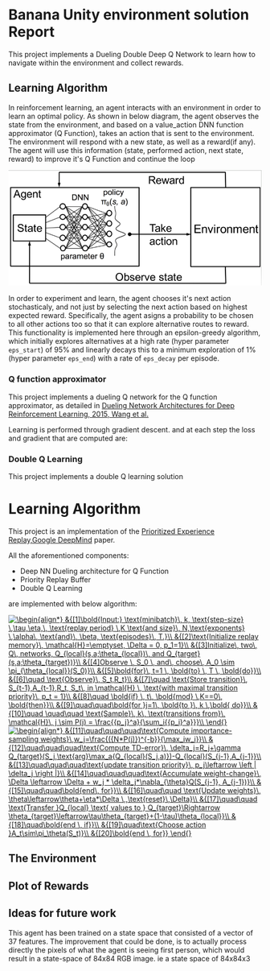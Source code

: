 <link rel="stylesheet" href="https://cdnjs.cloudflare.com/ajax/libs/KaTeX/0.5.1/katex.min.css">
<link rel="stylesheet" href="https://cdn.jsdelivr.net/github-markdown-css/2.2.1/github-markdown.css"/>

[//]: # (Image References)

[image1]:  (./images/agent_environment.png) "Reinforcement Learing"
# Banana Unity environment solution Report

This project implements a Dueling Double Deep Q Network to learn how to navigate within the environment and collect rewards.
## Learning Algorithm
In reinforcement learning, an agent interacts with an environment in order to learn an optimal policy. As shown in below diagram, the agent observes the state from the environment, and based on a value_action DNN function approximator (Q Function), takes an action that is sent to the environment. The environment will respond with a new state, as well as a reward(if any). The agent will use this information (state, performed action, next state, reward) to improve it's Q Function and continue the loop

![Agent Environment](./images/agent_environment.png)

In order to experiment and learn, the agent chooses it's next action stochasticaly, and not just by selecting the next action based on highest expected reward. Specifically, the agent asigns a probability to be chosen to all other actions too so that it can explore alternative routes to reward. This functionality is implemented here through an epsilon-greedy algorithm, which initially explores alternatives at a high rate (hyper parameter `eps_start`) of 95% and linearly decays this to a minimum exploration of 1% (hyper parameter `eps_end`) with a rate of `eps_decay` per episode.

### Q function approximator
This project implements a dueling Q network for the Q function approximator, as detailed in  [Dueling Network Architectures for Deep Reinforcement Learning, 2015, Wang et al.](https://arxiv.org/abs/1511.06581)


Learning is performed through gradient descent. and at each step the loss and gradient that are computed are:

### Double Q Learning
This project implements a double Q learning solution

# Learning Algorithm
This project is an implementation of the [Prioritized Experience Replay,Google DeepMind](https://arxiv.org/pdf/1511.05952.pdf) paper.

All the aforementioned components:
* Deep NN Dueling architecture for Q Function
* Priority Replay Buffer
* Double Q Learning

are implemented with below algorithm:


<a href="https://www.codecogs.com/eqnedit.php?latex=\begin{align*}&space;&{[1]\bold{Input:}&space;\text{minibatch}\,&space;k,&space;\text{step-size}&space;\,\tau,\eta,\,&space;\text{replay&space;period}&space;\,K&space;\text{and&space;size}\,&space;N,\text{exponents}&space;\,\alpha\,&space;\text{and}\,&space;\beta,&space;\text{episodes}\,&space;T.}\\&space;&{[2]\text{Initialize&space;replay&space;memory}\,&space;\mathcal{H}=\emptyset,&space;\Delta&space;=&space;0,&space;p_1=1}\\&space;&{[3]Initialize\,&space;two\,&space;Q\,&space;networks,&space;Q_{local}(s,a;\theta_{local})\,&space;and&space;Q_{target}(s,a;\theta_{target})}\\&space;&{[4]Observe&space;\,&space;S_0&space;\,&space;and\,&space;choose\,&space;A_0&space;\sim&space;\pi_{\theta_{local}}(S_0)}\\&space;&{[5]\bold{for}\,&space;t=1&space;\,&space;\bold{to}&space;\,&space;T&space;\,&space;\bold{do}}\\&space;&{[6]\quad&space;\text{Observe}\,&space;S_t,R_t}\\&space;&{[7]\quad&space;\text{Store&space;transition}\,&space;S_{t-1},A_{t-1},R_t,&space;S_t\,&space;in&space;\mathcal{H}&space;\,&space;\text{with&space;maximal&space;transition&space;priority}\,&space;p_t&space;=&space;1}\\&space;&{[8]\quad&space;\bold{if}&space;\,&space;t\,&space;\bold{mod}&space;\,K==0\,&space;\bold{then}}\\&space;&{[9]\quad\quad\bold{for&space;}j=1\,&space;\bold{to&space;}\,&space;k&space;\,\bold{&space;do}}\\&space;&{[10]\quad&space;\quad\quad&space;\text{Sample}\,&space;k\,&space;\text{transitions&space;from}\,&space;\mathcal{H}\,&space;j&space;\sim&space;P(j)&space;=&space;\frac{{p_j}^a}{\sum_i{{p_i}^a}}}\\&space;\end{}" target="_blank"><img src="https://latex.codecogs.com/png.latex?\begin{align*}&space;&{[1]\bold{Input:}&space;\text{minibatch}\,&space;k,&space;\text{step-size}&space;\,\tau,\eta,\,&space;\text{replay&space;period}&space;\,K&space;\text{and&space;size}\,&space;N,\text{exponents}&space;\,\alpha\,&space;\text{and}\,&space;\beta,&space;\text{episodes}\,&space;T.}\\&space;&{[2]\text{Initialize&space;replay&space;memory}\,&space;\mathcal{H}=\emptyset,&space;\Delta&space;=&space;0,&space;p_1=1}\\&space;&{[3]Initialize\,&space;two\,&space;Q\,&space;networks,&space;Q_{local}(s,a;\theta_{local})\,&space;and&space;Q_{target}(s,a;\theta_{target})}\\&space;&{[4]Observe&space;\,&space;S_0&space;\,&space;and\,&space;choose\,&space;A_0&space;\sim&space;\pi_{\theta_{local}}(S_0)}\\&space;&{[5]\bold{for}\,&space;t=1&space;\,&space;\bold{to}&space;\,&space;T&space;\,&space;\bold{do}}\\&space;&{[6]\quad&space;\text{Observe}\,&space;S_t,R_t}\\&space;&{[7]\quad&space;\text{Store&space;transition}\,&space;S_{t-1},A_{t-1},R_t,&space;S_t\,&space;in&space;\mathcal{H}&space;\,&space;\text{with&space;maximal&space;transition&space;priority}\,&space;p_t&space;=&space;1}\\&space;&{[8]\quad&space;\bold{if}&space;\,&space;t\,&space;\bold{mod}&space;\,K==0\,&space;\bold{then}}\\&space;&{[9]\quad\quad\bold{for&space;}j=1\,&space;\bold{to&space;}\,&space;k&space;\,\bold{&space;do}}\\&space;&{[10]\quad&space;\quad\quad&space;\text{Sample}\,&space;k\,&space;\text{transitions&space;from}\,&space;\mathcal{H}\,&space;j&space;\sim&space;P(j)&space;=&space;\frac{{p_j}^a}{\sum_i{{p_i}^a}}}\\&space;\end{}" title="\begin{align*} &{[1]\bold{Input:} \text{minibatch}\, k, \text{step-size} \,\tau,\eta,\, \text{replay period} \,K \text{and size}\, N,\text{exponents} \,\alpha\, \text{and}\, \beta, \text{episodes}\, T.}\\ &{[2]\text{Initialize replay memory}\, \mathcal{H}=\emptyset, \Delta = 0, p_1=1}\\ &{[3]Initialize\, two\, Q\, networks, Q_{local}(s,a;\theta_{local})\, and Q_{target}(s,a;\theta_{target})}\\ &{[4]Observe \, S_0 \, and\, choose\, A_0 \sim \pi_{\theta_{local}}(S_0)}\\ &{[5]\bold{for}\, t=1 \, \bold{to} \, T \, \bold{do}}\\ &{[6]\quad \text{Observe}\, S_t,R_t}\\ &{[7]\quad \text{Store transition}\, S_{t-1},A_{t-1},R_t, S_t\, in \mathcal{H} \, \text{with maximal transition priority}\, p_t = 1}\\ &{[8]\quad \bold{if} \, t\, \bold{mod} \,K==0\, \bold{then}}\\ &{[9]\quad\quad\bold{for }j=1\, \bold{to }\, k \,\bold{ do}}\\ &{[10]\quad \quad\quad \text{Sample}\, k\, \text{transitions from}\, \mathcal{H}\, j \sim P(j) = \frac{{p_j}^a}{\sum_i{{p_i}^a}}}\\ \end{}" /></a>
<a href="https://www.codecogs.com/eqnedit.php?latex=\begin{align*}&space;&{[11]\quad\quad\quad\text{Compute&space;importance-sampling&space;weights}\,w_j=\frac{({N*P(j)})^{-b}}{\max_iw_i}}\\&space;&{[12]\quad\quad\quad\text{Compute&space;TD-error}\,&space;\delta_j=R_j&plus;\gamma&space;Q_{target}(S_j,\text{arg}\max_a{Q_{local}(S_j,a)})-Q_{local}(S_{j-1},A_{j-1}}\\&space;&{[13]\quad\quad\quad\text{update&space;transition&space;priority}\,&space;p_j\leftarrow&space;\left&space;|&space;\delta_j&space;\right&space;|}\\&space;&{[14]\quad\quad\quad\text{Accumulate&space;weight-change}\,&space;\Delta&space;\leftarrow&space;\Delta&space;&plus;&space;w_j&space;*&space;\delta_j*\nabla_{\theta}Q(S_{j-1},&space;A_{j-1})}\\&space;&{[15]\quad\quad\bold{end\,&space;for}}\\&space;&{[16]\quad\quad&space;\text{Update&space;weights}\,&space;\theta\leftarrow\theta&plus;\eta*\Delta&space;\,,\text{reset}\,\Delta}\\&space;&{[17]\quad\quad&space;\text{Transfer&space;}Q_{local}&space;\text{&space;values&space;to&space;}&space;Q_{target}\Rightarrow&space;\theta_{target}\leftarrow\tau\theta_{target}&plus;(1-\tau)\theta_{local}}\\&space;&{[18]\quad\bold{end&space;\,&space;if}}\\&space;&{[19]\quad\text{Choose&space;action&space;}A_t\sim\pi_\theta(S_t)}\\&space;&{[20]\bold{end&space;\,&space;for}}&space;\end{}" target="_blank"><img src="https://latex.codecogs.com/png.latex?\begin{align*}&space;&{[11]\quad\quad\quad\text{Compute&space;importance-sampling&space;weights}\,w_j=\frac{({N*P(j)})^{-b}}{\max_iw_i}}\\&space;&{[12]\quad\quad\quad\text{Compute&space;TD-error}\,&space;\delta_j=R_j&plus;\gamma&space;Q_{target}(S_j,\text{arg}\max_a{Q_{local}(S_j,a)})-Q_{local}(S_{j-1},A_{j-1}}\\&space;&{[13]\quad\quad\quad\text{update&space;transition&space;priority}\,&space;p_j\leftarrow&space;\left&space;|&space;\delta_j&space;\right&space;|}\\&space;&{[14]\quad\quad\quad\text{Accumulate&space;weight-change}\,&space;\Delta&space;\leftarrow&space;\Delta&space;&plus;&space;w_j&space;*&space;\delta_j*\nabla_{\theta}Q(S_{j-1},&space;A_{j-1})}\\&space;&{[15]\quad\quad\bold{end\,&space;for}}\\&space;&{[16]\quad\quad&space;\text{Update&space;weights}\,&space;\theta\leftarrow\theta&plus;\eta*\Delta&space;\,,\text{reset}\,\Delta}\\&space;&{[17]\quad\quad&space;\text{Transfer&space;}Q_{local}&space;\text{&space;values&space;to&space;}&space;Q_{target}\Rightarrow&space;\theta_{target}\leftarrow\tau\theta_{target}&plus;(1-\tau)\theta_{local}}\\&space;&{[18]\quad\bold{end&space;\,&space;if}}\\&space;&{[19]\quad\text{Choose&space;action&space;}A_t\sim\pi_\theta(S_t)}\\&space;&{[20]\bold{end&space;\,&space;for}}&space;\end{}" title="\begin{align*} &{[11]\quad\quad\quad\text{Compute importance-sampling weights}\,w_j=\frac{({N*P(j)})^{-b}}{\max_iw_i}}\\ &{[12]\quad\quad\quad\text{Compute TD-error}\, \delta_j=R_j+\gamma Q_{target}(S_j,\text{arg}\max_a{Q_{local}(S_j,a)})-Q_{local}(S_{j-1},A_{j-1}}\\ &{[13]\quad\quad\quad\text{update transition priority}\, p_j\leftarrow \left | \delta_j \right |}\\ &{[14]\quad\quad\quad\text{Accumulate weight-change}\, \Delta \leftarrow \Delta + w_j * \delta_j*\nabla_{\theta}Q(S_{j-1}, A_{j-1})}\\ &{[15]\quad\quad\bold{end\, for}}\\ &{[16]\quad\quad \text{Update weights}\, \theta\leftarrow\theta+\eta*\Delta \,,\text{reset}\,\Delta}\\ &{[17]\quad\quad \text{Transfer }Q_{local} \text{ values to } Q_{target}\Rightarrow \theta_{target}\leftarrow\tau\theta_{target}+(1-\tau)\theta_{local}}\\ &{[18]\quad\bold{end \, if}}\\ &{[19]\quad\text{Choose action }A_t\sim\pi_\theta(S_t)}\\ &{[20]\bold{end \, for}} \end{}" /></a>


## The Environment

## Plot of Rewards
## Ideas for future work
This agent has been trained on a state space that consisted of a vector of 37 features.
The improvement that could be done, is to actually process directly the pixels of what the agent is seeing first person, which would result in a state-space of 84x84 RGB image. ie a state space of 84x84x3





